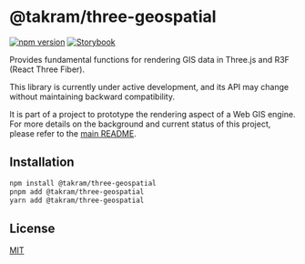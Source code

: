 # @takram/three-geospatial

[![npm version](https://img.shields.io/npm/v/@takram/three-geospatial.svg?style=flat-square)](https://www.npmjs.com/package/@takram/three-geospatial) [![Storybook](https://img.shields.io/badge/-Storybook-FF4785?style=flat-square&logo=storybook&logoColor=white)](https://takram-design-engineering.github.io/three-geospatial/?path=/story/atmosphere-atmosphere--basic)

Provides fundamental functions for rendering GIS data in Three.js and R3F (React Three Fiber).

This library is currently under active development, and its API may change without maintaining backward compatibility.

It is part of a project to prototype the rendering aspect of a Web GIS engine. For more details on the background and current status of this project, please refer to the [main README](/README.md).

## Installation

```sh
npm install @takram/three-geospatial
pnpm add @takram/three-geospatial
yarn add @takram/three-geospatial
```

## License

[MIT](LICENSE)
